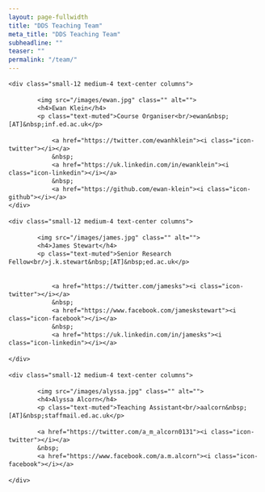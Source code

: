 ```yaml
---
layout: page-fullwidth
title: "DDS Teaching Team"
meta_title: "DDS Teaching Team"
subheadline: ""
teaser: ""
permalink: "/team/"
---
```


<div class="row">
	
	<div class="small-12 medium-4 text-center columns">
	
			<img src="/images/ewan.jpg" class="" alt="">
			<h4>Ewan Klein</h4>
			<p class="text-muted">Course Organiser<br/>ewan&nbsp;[AT]&nbsp;inf.ed.ac.uk</p>
							
				<a href="https://twitter.com/ewanhklein"><i class="icon-twitter"></i></a>
				&nbsp;	
				<a href="https://uk.linkedin.com/in/ewanklein"><i class="icon-linkedin"></i></a>
				&nbsp;	
				<a href="https://github.com/ewan-klein"><i class="icon-github"></i></a>			
	</div>
	
	<div class="small-12 medium-4 text-center columns">
		
			<img src="/images/james.jpg" class="" alt="">
			<h4>James Stewart</h4>
			<p class="text-muted">Senior Research Fellow<br/>j.k.stewart&nbsp;[AT]&nbsp;ed.ac.uk</p>
			
				
				<a href="https://twitter.com/jamesks"><i class="icon-twitter"></i></a>
				&nbsp;	
				<a href="https://www.facebook.com/jameskstewart"><i class="icon-facebook"></i></a>
				&nbsp;	
				<a href="https://uk.linkedin.com/in/jamesks"><i class="icon-linkedin"></i></a>			

	</div>
	
	<div class="small-12 medium-4 text-center columns">
	
			<img src="/images/alyssa.jpg" class="" alt="">
			<h4>Alyssa Alcorn</h4>
			<p class="text-muted">Teaching Assistant<br/>aalcorn&nbsp;[AT]&nbsp;staffmail.ed.ac.uk</p>
		  
		    <a href="https://twitter.com/a_m_alcorn0131"><i class="icon-twitter"></i></a>
			&nbsp;	
			<a href="https://www.facebook.com/a.m.alcorn"><i class="icon-facebook"></i></a>
			
	</div>
	

</div>
